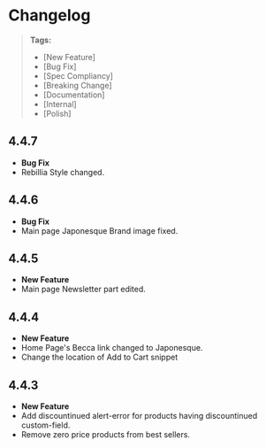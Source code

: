 # Changelog

> **Tags:**
> - [New Feature]
> - [Bug Fix]
> - [Spec Compliancy]
> - [Breaking Change]
> - [Documentation]
> - [Internal]
> - [Polish]

## 4.4.7

 * **Bug Fix**
  * Rebillia Style changed.

## 4.4.6

 * **Bug Fix**
  * Main page Japonesque Brand image fixed.

## 4.4.5

 * **New Feature**
  * Main page Newsletter part edited.

## 4.4.4

 * **New Feature**
  * Home Page's Becca link changed to Japonesque.
  * Change the location of Add to Cart snippet

## 4.4.3

 * **New Feature**
  * Add discountinued alert-error for products having discountinued custom-field.
  * Remove zero price products from best sellers.
